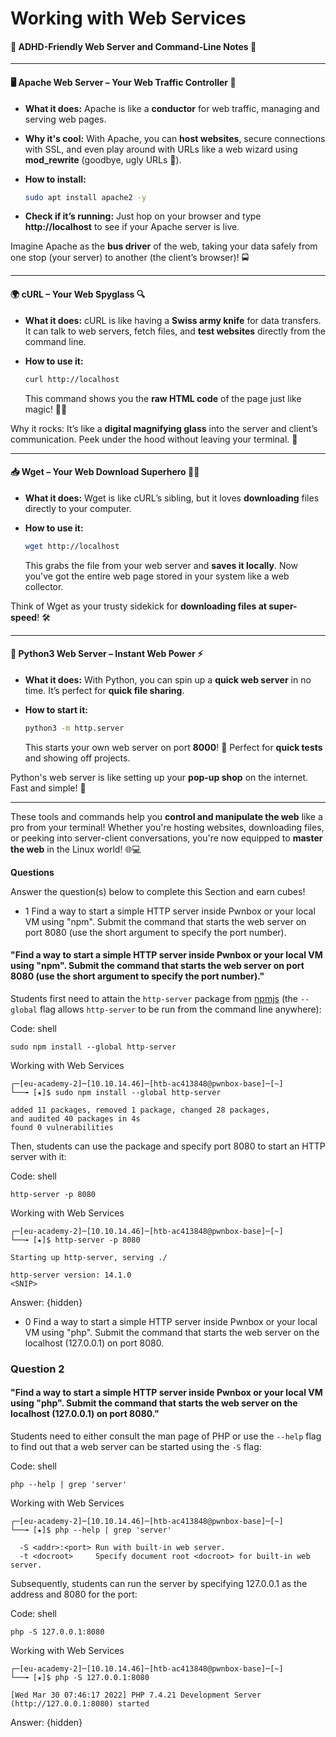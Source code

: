 # Working with Web Services

#### 🧠 ADHD-Friendly Web Server and Command-Line Notes 🧠

***

#### 🖥️ **Apache Web Server** – Your Web Traffic Controller 🚦

* **What it does:** Apache is like a **conductor** for web traffic, managing and serving web pages.
* **Why it's cool:** With Apache, you can **host websites**, secure connections with SSL, and even play around with URLs like a web wizard using **mod\_rewrite** (goodbye, ugly URLs 👋).
*   **How to install:**

    ```bash
    sudo apt install apache2 -y
    ```
* **Check if it’s running:** Just hop on your browser and type **http://localhost** to see if your Apache server is live.

Imagine Apache as the **bus driver** of the web, taking your data safely from one stop (your server) to another (the client’s browser)! 🚍

***

#### 🌍 **cURL** – Your Web Spyglass 🔍

* **What it does:** cURL is like having a **Swiss army knife** for data transfers. It can talk to web servers, fetch files, and **test websites** directly from the command line.
*   **How to use it:**

    ```bash
    curl http://localhost
    ```

    This command shows you the **raw HTML code** of the page just like magic! 🎩✨

Why it rocks: It’s like a **digital magnifying glass** into the server and client’s communication. Peek under the hood without leaving your terminal. 🚀

***

#### 📥 **Wget** – Your Web Download Superhero 🦸‍♂️

* **What it does:** Wget is like cURL’s sibling, but it loves **downloading** files directly to your computer.
*   **How to use it:**

    ```bash
    wget http://localhost
    ```

    This grabs the file from your web server and **saves it locally**. Now you've got the entire web page stored in your system like a web collector.

Think of Wget as your trusty sidekick for **downloading files at super-speed**! 🛠️

***

#### 🐍 **Python3 Web Server** – Instant Web Power ⚡

* **What it does:** With Python, you can spin up a **quick web server** in no time. It’s perfect for **quick file sharing**.
*   **How to start it:**

    ```bash
    python3 -m http.server
    ```

    This starts your own web server on port **8000**! 🎉 Perfect for **quick tests** and showing off projects.

Python's web server is like setting up your **pop-up shop** on the internet. Fast and simple! 🏪

***

These tools and commands help you **control and manipulate the web** like a pro from your terminal! Whether you're hosting websites, downloading files, or peeking into server-client conversations, you're now equipped to **master the web** in the Linux world! 🌐💻

**Questions**

Answer the question(s) below to complete this Section and earn cubes!

* 1  Find a way to start a simple HTTP server inside Pwnbox or your local VM using "npm". Submit the command that starts the web server on port 8080 (use the short argument to specify the port number).

#### "Find a way to start a simple HTTP server inside Pwnbox or your local VM using "npm". Submit the command that starts the web server on port 8080 (use the short argument to specify the port number)."

Students first need to attain the `http-server` package from [npmjs](https://www.npmjs.com/package/http-server) (the `--global` flag allows `http-server` to be run from the command line anywhere):

Code: shell

```shell
sudo npm install --global http-server
```

&#x20; Working with Web Services

```shell-session
┌─[eu-academy-2]─[10.10.14.46]─[htb-ac413848@pwnbox-base]─[~]
└──╼ [★]$ sudo npm install --global http-server

added 11 packages, removed 1 package, changed 28 packages,
and audited 40 packages in 4s
found 0 vulnerabilities
```

Then, students can use the package and specify port 8080 to start an HTTP server with it:

Code: shell

```shell
http-server -p 8080
```

&#x20; Working with Web Services

```shell-session
┌─[eu-academy-2]─[10.10.14.46]─[htb-ac413848@pwnbox-base]─[~]
└──╼ [★]$ http-server -p 8080

Starting up http-server, serving ./

http-server version: 14.1.0
<SNIP>
```

Answer: {hidden}

* 0  Find a way to start a simple HTTP server inside Pwnbox or your local VM using "php". Submit the command that starts the web server on the localhost (127.0.0.1) on port 8080.

### Question 2

#### "Find a way to start a simple HTTP server inside Pwnbox or your local VM using "php". Submit the command that starts the web server on the localhost (127.0.0.1) on port 8080."

Students need to either consult the man page of PHP or use the `--help` flag to find out that a web server can be started using the `-S` flag:

Code: shell

```shell
php --help | grep 'server'
```

&#x20; Working with Web Services

```shell-session
┌─[eu-academy-2]─[10.10.14.46]─[htb-ac413848@pwnbox-base]─[~]
└──╼ [★]$ php --help | grep 'server'

  -S <addr>:<port> Run with built-in web server.
  -t <docroot>     Specify document root <docroot> for built-in web server.
```

Subsequently, students can run the server by specifying 127.0.0.1 as the address and 8080 for the port:

Code: shell

```shell
php -S 127.0.0.1:8080
```

&#x20; Working with Web Services

```shell-session
┌─[eu-academy-2]─[10.10.14.46]─[htb-ac413848@pwnbox-base]─[~]
└──╼ [★]$ php -S 127.0.0.1:8080

[Wed Mar 30 07:46:17 2022] PHP 7.4.21 Development Server
(http://127.0.0.1:8080) started
```

Answer: {hidden}

